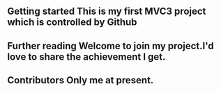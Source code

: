 Getting started
This is my first MVC3 project which is controlled by Github
---------------------------------------------




Further reading
Welcome to join my project.I'd love to share the achievement I get.
---------------------------------------------



Contributors
Only me at present.
---------------------------------------------
